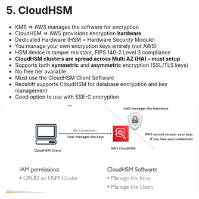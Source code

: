 # 5. CloudHSM

- KMS => AWS manages the software for encryption
- CloudHSM => AWS provisions encryption **hardware**
- Dedicated Hardware (HSM = Hardware Security Module)
- You manage your own encryption keys entirely (not AWS)
- HSM device is tamper resistant, FIPS 140-2 Level 3 compliance
- **CloudHSM clusters are spread across Multi AZ (HA) – must setup**
- Supports both **symmetric** and **asymmetric** encryption (SSL/TLS keys)
- No free tier available
- Must use the CloudHSM Client Software
- Redshift supports CloudHSM for database encryption and key management
- Good option to use with SSE-C encryption

![5%20CloudHSM/Untitled.png](5%20CloudHSM/Untitled.png)
